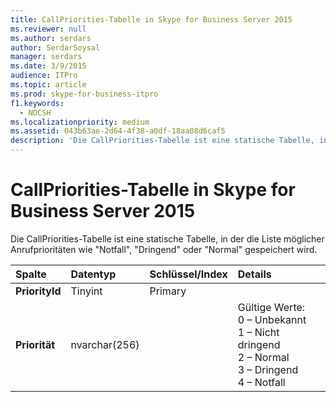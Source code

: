 ```yaml
---
title: CallPriorities-Tabelle in Skype for Business Server 2015
ms.reviewer: null
ms.author: serdars
author: SerdarSoysal
manager: serdars
ms.date: 3/9/2015
audience: ITPro
ms.topic: article
ms.prod: skype-for-business-itpro
f1.keywords:
  - NOCSH
ms.localizationpriority: medium
ms.assetid: 043b63ae-2d64-4f38-a0df-18aa08d6caf5
description: 'Die CallPriorities-Tabelle ist eine statische Tabelle, in der die Liste möglicher Anrufprioritäten wie "Notfall", "Dringend" oder "Normal" gespeichert wird.'
---
```


# <a name="callpriorities-table-in-skype-for-business-server-2015"></a>CallPriorities-Tabelle in Skype for Business Server 2015
 
Die CallPriorities-Tabelle ist eine statische Tabelle, in der die Liste möglicher Anrufprioritäten wie "Notfall", "Dringend" oder "Normal" gespeichert wird.
  
|**Spalte**|**Datentyp**|**Schlüssel/Index**|**Details**|
|:-----|:-----|:-----|:-----|
|**PriorityId** <br/> |Tinyint  <br/> |Primary  <br/> ||
|**Priorität** <br/> |nvarchar(256)  <br/> || Gültige Werte: <br/>  0 – Unbekannt <br/>  1 – Nicht dringend <br/>  2 – Normal <br/>  3 – Dringend <br/>  4 – Notfall <br/> |
   

